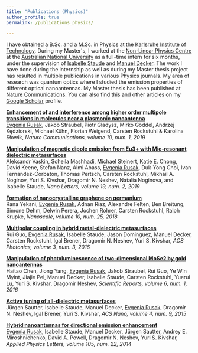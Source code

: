 ```yaml
---
title: "Publications (Physics)"
author_profile: true
permalink: /publications_physics/

---
```


I have obtained a B.Sc. and a M.Sc. in Physics at the [Karlsruhe Institute of Technology](https://www.kit.edu/english/index.php). During my Master's, I worked at the [Non-Linear Physics Centre](https://physics.anu.edu.au/research/ftp/nlpc/) at the [Australian National University](https://www.anu.edu.au/) as a full-time intern for six months, under the supervision of [Isabelle Staude](https://scholar.google.de/citations?user=HPqyVz8AAAAJ&hl=de) and [Manuel Decker](https://scholar.google.de/citations?hl=de&user=KGtnLIgAAAAJ&view_op=list_works&sortby=pubdate). The work I have done during the internship as well as during my Master thesis project has resulted in multiple publications in various Physics journals. My area of research was quantum optics where I studied the emission properties of different optical nanoantennas. My Master thesis has been published at [Nature Communications](https://www.nature.com/articles/s41467-019-13748-4). You can also find this and other articles on my [Google Scholar](https://scholar.google.com/citations?user=XKc19kkAAAAJ&hl=en&oi=ao) profile.




[**Enhancement of and interference among higher order multipole transitions in molecules near a plasmonic nanoantenna**](https://www.nature.com/articles/s41467-019-13748-4) \
<ins>Evgenia Rusak</ins>, Jakob Straubel, Piotr Gładysz, Mirko Göddel, Andrzej Kędziorski, Michael Kühn, Florian Weigend, Carsten Rockstuhl & Karolina Słowik, *Nature Communications, volume 10, num. 1, 2019*


[**Manipulation of magnetic dipole emission from Eu3+ with Mie-resonant dielectric metasurfaces**](https://pubs.acs.org/doi/10.1021/acs.nanolett.8b04268) \
Aleksandr Vaskin, Soheila Mashhadi, Michael Steinert, Katie E. Chong, David Keene, Stefan Nanz, Aimi Abass, <ins>Evgenia Rusak</ins>, Duk-Yong Choi, Ivan Fernandez-Corbaton, Thomas Pertsch, Carsten Rockstuhl, Mikhail A. Noginov, Yuri S. Kivshar, Dragomir N. Neshev, Natalia Noginova, and Isabelle Staude, *Nano Letters, volume 19, num. 2, 2019*

[**Formation of nanocrystalline graphene on germanium**](https://pubs.rsc.org/en/content/articlelanding/2018/nr/c8nr01261j) \
Rana Yekani, <ins>Evgenia Rusak</ins>,  Adnan Riaz,   Alexandre Felten,   Ben Breitung,   Simone Dehm,   Delwin Perera,   Jochen Rohrer,   Carsten Rockstuhl,  Ralph Krupke, *Nanoscale, volume 10, num. 25, 2018* 


[**Multipolar coupling in hybrid metal-dielectric metasurfaces**](https://pubs.acs.org/doi/10.1021/acsphotonics.6b00012) \
Rui Guo, <ins>Evgenia Rusak</ins>, Isabelle Staude, Jason Dominguez, Manuel Decker, Carsten Rockstuhl, Igal Brener, Dragomir N. Neshev, Yuri S. Kivshar, *ACS Photonics, volume 3, num. 3, 2016*


[**Manipulation of photoluminescence of two-dimensional MoSe2 by gold nanoantennas**](https://www.nature.com/articles/srep22296) \
Haitao Chen, Jiong Yang, <ins>Evgenia Rusak</ins>, Jakob Straubel, Rui Guo, Ye Win Myint, Jiajie Pei, Manuel Decker, Isabelle Staude, Carsten Rockstuhl, Yuerui Lu, Yuri S. Kivshar, Dragomir Neshev, *Scientific Reports, volume 6, num. 1, 2016*

[**Active tuning of all-dielectric metasurfaces**](https://pubs.acs.org/doi/10.1021/acsnano.5b00723) \
Jürgen Sautter, Isabelle Staude, Manuel Decker, <ins>Evgenia Rusak</ins>, Dragomir N. Neshev, Igal Brener, Yuri S. Kivshar, *ACS Nano, volume 4, num. 9, 2015*

[**Hybrid nanoantennas for directional emission enhancement**](https://pubs.aip.org/aip/apl/article-abstract/105/22/221109/132952/Hybrid-nanoantennas-for-directional-emission) \
<ins>Evgenia Rusak</ins>, Isabelle Staude, Manuel Decker, Jürgen Sautter, Andrey E. Miroshnichenko, David A. Powell, Dragomir N. Neshev, Yuri S. Kivshar, *Applied Physics Letters, volume 105, num. 22, 2014*


